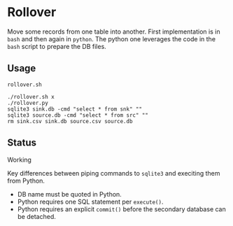 # Rollover

Move some records from one table into another. First implementation is in `bash` and then again in `python`. The python one leverages the code in the `bash` script to prepare the DB files.

## Usage

```
rollover.sh
```

```
./rollover.sh x
./rollover.py
sqlite3 sink.db -cmd "select * from snk" ""
sqlite3 source.db -cmd "select * from src" ""
rm sink.csv sink.db source.csv source.db
```

## Status

Working

Key differences between piping commands to `sqlite3` and execiting them from Python.

* DB name must be quoted in Python.
* Python requires one SQL statement per `execute()`.
* Python requires an explicit `commit()` before the secondary database can be detached.
